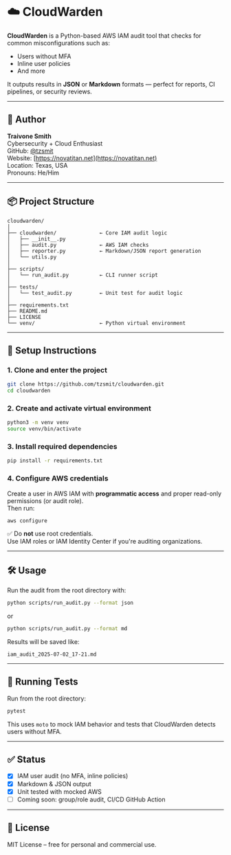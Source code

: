 # ☁️ CloudWarden

**CloudWarden** is a Python-based AWS IAM audit tool that checks for common misconfigurations such as:
- Users without MFA
- Inline user policies
- And more

It outputs results in **JSON** or **Markdown** formats — perfect for reports, CI pipelines, or security reviews.

---

## 👤 Author

**Traivone Smith**  
Cybersecurity + Cloud Enthusiast  
GitHub: [@tzsmit](https://github.com/tzsmit)  
Website: [https://novatitan.net](https://novatitan.net)  
Location: Texas, USA    
Pronouns: He/Him  

---

## 📦 Project Structure

```
cloudwarden/
│
├── cloudwarden/              ← Core IAM audit logic
│   ├── __init__.py
│   ├── audit.py              ← AWS IAM checks
│   ├── reporter.py           ← Markdown/JSON report generation
│   └── utils.py
│
├── scripts/
│   └── run_audit.py          ← CLI runner script
│
├── tests/
│   └── test_audit.py         ← Unit test for audit logic
│
├── requirements.txt
├── README.md
├── LICENSE
└── venv/                     ← Python virtual environment
```

---

## 🚀 Setup Instructions

### 1. Clone and enter the project
```bash
git clone https://github.com/tzsmit/cloudwarden.git
cd cloudwarden
```

### 2. Create and activate virtual environment
```bash
python3 -m venv venv
source venv/bin/activate
```

### 3. Install required dependencies
```bash
pip install -r requirements.txt
```

### 4. Configure AWS credentials

Create a user in AWS IAM with **programmatic access** and proper read-only permissions (or audit role).  
Then run:

```bash
aws configure
```

✅ Do **not** use root credentials.  
Use IAM roles or IAM Identity Center if you're auditing organizations.

---

## 🛠️ Usage

Run the audit from the root directory with:

```bash
python scripts/run_audit.py --format json
```

or

```bash
python scripts/run_audit.py --format md
```

Results will be saved like:

```
iam_audit_2025-07-02_17-21.md
```

---

## 🧪 Running Tests

Run from the root directory:

```bash
pytest
```

This uses `moto` to mock IAM behavior and tests that CloudWarden detects users without MFA.

---

## ✅ Status

- [x] IAM user audit (no MFA, inline policies)
- [x] Markdown & JSON output
- [x] Unit tested with mocked AWS
- [ ] Coming soon: group/role audit, CI/CD GitHub Action

---

## 📄 License

MIT License – free for personal and commercial use.
